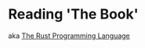 # Reading 'The Book'
aka [The Rust Programming Language](https://doc.rust-lang.org/book/title-page.html)
